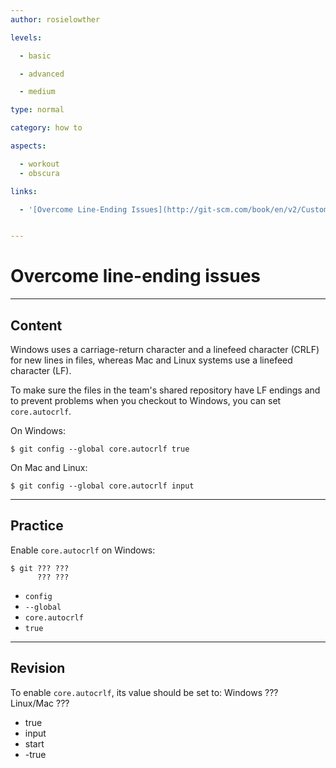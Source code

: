 ```yaml
---
author: rosielowther

levels:

  - basic

  - advanced

  - medium

type: normal

category: how to

aspects:

  - workout
  - obscura

links:

  - '[Overcome Line-Ending Issues](http://git-scm.com/book/en/v2/Customizing-Git-Git-Configuration#_formatting_and_whitespace){website}'


---
```


# Overcome line-ending issues

---
## Content

Windows uses a carriage-return character and a linefeed character (CRLF) for new lines in files, whereas Mac and Linux systems use a linefeed character (LF).

To make sure the files in the team's shared repository have LF endings and to prevent problems when you checkout to Windows, you can set `core.autocrlf`.

On Windows:
```
$ git config --global core.autocrlf true
```
On Mac and Linux:
```
$ git config --global core.autocrlf input
```

---
## Practice

Enable `core.autocrlf` on Windows:
```
$ git ??? ???
      ??? ???
```

* `config`
* `--global`
* `core.autocrlf`
* `true`

---
## Revision

To enable `core.autocrlf`, its value should be set to:
Windows   ???  
Linux/Mac   ???  


* true
* input
* start
* -true
 
